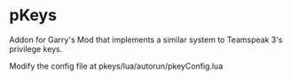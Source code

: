# pKeys
Addon for Garry's Mod that implements a similar system to Teamspeak 3's privilege keys.

Modify the config file at pkeys/lua/autorun/pkeyConfig.lua
